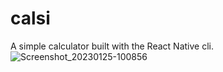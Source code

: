 # calsi
A simple calculator built with the React Native cli.
![Screenshot_20230125-100856](https://user-images.githubusercontent.com/79392613/214481614-fb555923-79bb-4b5b-bbbb-04fbc42940ef.png)
